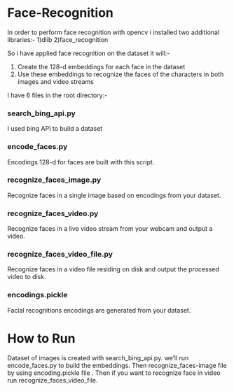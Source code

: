 # Face-Recognition
In order to perform face recognition with opencv i installed two additional libraries:-
1)dlib
2)face_recognition

So i have applied face recognition on the dataset it will:-
1) Create the 128-d embeddings for each face in the dataset
2) Use these embeddings to recognize the faces of the characters in both images and video streams

I have 6 files in the root directory:-
### search_bing_api.py
I used bing API to build a dataset
### encode_faces.py
Encodings 128-d  for faces are built with this script.
### recognize_faces_image.py
Recognize faces in a single image based on encodings from your dataset.
### recognize_faces_video.py
Recognize faces in a live video stream from your webcam and output a video.
### recognize_faces_video_file.py
Recognize faces in a video file residing on disk and output the processed video to disk. 
### encodings.pickle
Facial recognitions encodings are generated from your dataset.

# How to Run
Dataset of images is created with search_bing_api.py. we’ll run encode_faces.py  to build the embeddings. Then recognize_faces-image file by using encoding.pickle file . Then if you want to recognize face in video run recognize_faces_video_file.
